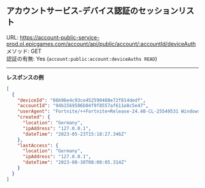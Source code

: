 ## アカウントサービス-デバイス認証のセッションリスト

URL: https://account-public-service-prod.ol.epicgames.com/account/api/public/account/:accountId/deviceAuth \
メソッド: GET \
認証の有無: Yes (`account:public:account:deviceAuths READ`)

---

__レスポンスの例__

```json
[
  {
    "deviceId": "06b96e4c93ce452590408e72f814dedf",
    "accountId": "94b1569506b04f9f8557af611e8c5e47",
    "userAgent": "Fortnite/++Fortnite+Release-24.40-CL-25549531 Windows/10.0.19042.1.768.64bit",
    "created": {
      "location": "Germany",
      "ipAddress": "127.0.0.1",
      "dateTime": "2023-05-23T15:18:27.346Z"
    },
    "lastAccess": {
      "location": "Germany",
      "ipAddress": "127.0.0.1",
      "dateTime": "2023-08-30T08:00:05.314Z"
    }
  }
]
```
